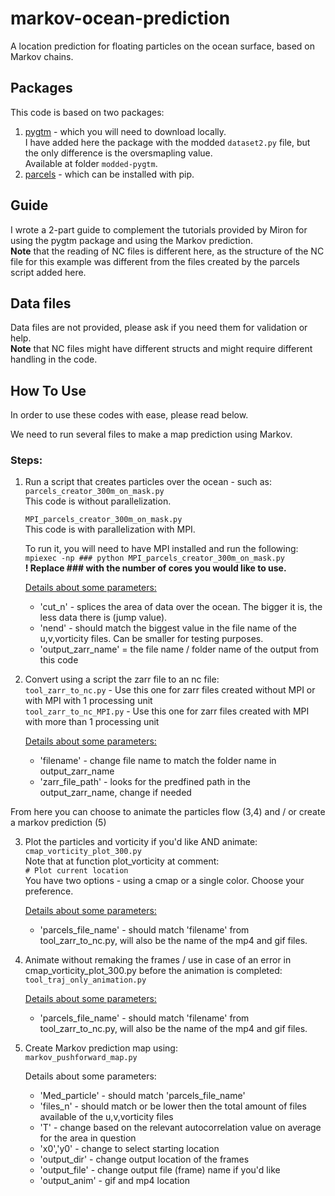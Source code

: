 # markov-ocean-prediction
A location prediction for floating particles on the ocean surface, based on Markov chains.

## Packages
This code is based on two packages:
1. [pygtm](https://github.com/philippemiron/pygtm) - which you will need to download locally. <br>
I have added here the package with the modded `dataset2.py` file, but the only difference is the oversmapling value. <br>
Available at folder `modded-pygtm`.
2. [parcels](https://github.com/OceanParcels/Parcels) - which can be installed with pip.

## Guide
I wrote a 2-part guide to complement the tutorials provided by Miron for using the pygtm package and using the Markov prediction. <br>
__Note__ that the reading of NC files is different here, as the structure of the NC file for this example was different from the files created by the parcels script added here. 

## Data files
Data files are not provided, please ask if you need them for validation or help. <br>
__Note__ that NC files might have different structs and might require different handling in the code.

## How To Use

In order to use these codes with ease, please read below.

We need to run several files to make a map prediction using Markov.

### Steps:
1. Run a script that creates particles over the ocean - such as: <br>
    `parcels_creator_300m_on_mask.py` <br>
    This code is without parallelization.

    `MPI_parcels_creator_300m_on_mask.py` <br>
    This code is with parallelization with MPI.
   
   To run it, you will need to have MPI installed and run the following:  <br>
   `mpiexec -np ### python MPI_parcels_creator_300m_on_mask.py` <br>
   __! Replace ### with the number of cores you would like to use.__

    <ins>Details about some parameters:</ins> <br>
    * 'cut_n' - splices the area of data over the ocean. The bigger it is, the less data there is (jump value).
    * 'nend' - should match the biggest value in the file name of the u,v,vorticity files. Can be smaller for testing purposes.
    * 'output_zarr_name' =  the file name / folder name of the output from this code

2. Convert using a script the zarr file to an nc file: <br>
    `tool_zarr_to_nc.py`  - Use this one for zarr files created without MPI or with MPI with 1 processing unit <br>
   `tool_zarr_to_nc_MPI.py` - Use this one for zarr files created with MPI with more than 1 processing unit <br>

    <ins>Details about some parameters:</ins> <br>
    * 'filename' - change file name to match the folder name in output_zarr_name
    * 'zarr_file_path' - looks for the predfined path in the output_zarr_name, change if needed

From here you can choose to animate the particles flow (3,4) and / or create a markov prediction (5)

3. Plot the particles and vorticity if you'd like AND animate: <br>
    `cmap_vorticity_plot_300.py`  <br>
    Note that at function plot_vorticity at comment: <br>
    `# Plot current location` <br>
    You have two options - using a cmap or a single color. Choose your preference.

    <ins>Details about some parameters: </ins><br>
    * 'parcels_file_name' - should match 'filename' from tool_zarr_to_nc.py, will also be the name of the mp4 and gif files.

4. Animate without remaking the frames / use in case of an error in cmap_vorticity_plot_300.py before the animation is completed: <br>
    `tool_traj_only_animation.py`

    <ins>Details about some parameters: </ins><br>
    * 'parcels_file_name' - should match 'filename' from tool_zarr_to_nc.py, will also be the name of the mp4 and gif files.

5. Create Markov prediction map using: <br>
    `markov_pushforward_map.py`

    Details about some parameters:
    * 'Med_particle' - should match 'parcels_file_name' 
    * 'files_n' - should match or be lower then the total amount of files available of the  u,v,vorticity files
    * 'T' - change based on the relevant autocorrelation value on average for the area in question
    * 'x0','y0' - change to select starting location
    * 'output_dir' - change output location of the frames
    * 'output_file' - change output file (frame) name if you'd like
    * 'output_anim' - gif and mp4 location
